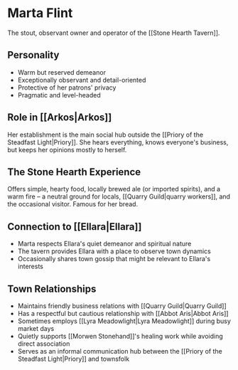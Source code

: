 # Marta Flint

The stout, observant owner and operator of the [[Stone Hearth Tavern]]. 

## Personality
- Warm but reserved demeanor
- Exceptionally observant and detail-oriented
- Protective of her patrons' privacy
- Pragmatic and level-headed

## Role in [[Arkos|Arkos]]
Her establishment is the main social hub outside the [[Priory of the Steadfast Light|Priory]]. She hears everything, knows everyone's business, but keeps her opinions mostly to herself. 

## The Stone Hearth Experience
Offers simple, hearty food, locally brewed ale (or imported spirits), and a warm fire – a neutral ground for locals, [[Quarry Guild|quarry workers]], and the occasional visitor. Famous for her bread.

## Connection to [[Ellara|Ellara]]
- Marta respects Ellara's quiet demeanor and spiritual nature
- The tavern provides Ellara with a place to observe town dynamics
- Occasionally shares town gossip that might be relevant to Ellara's interests

## Town Relationships
- Maintains friendly business relations with [[Quarry Guild|Quarry Guild]]
- Has a respectful but cautious relationship with [[Abbot Aris|Abbot Aris]]
- Sometimes employs [[Lyra Meadowlight|Lyra Meadowlight]] during busy market days
- Quietly supports [[Morwen Stonehand]]'s healing work while avoiding direct association
- Serves as an informal communication hub between the [[Priory of the Steadfast Light|Priory]] and townsfolk